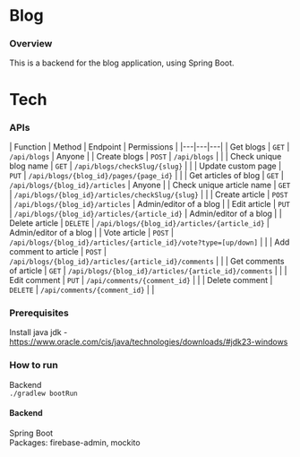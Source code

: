 # Blog  
### Overview  
This is a backend for the blog application, using Spring Boot.  

# Tech
### APIs  

| Function | Method | Endpoint | Permissions |
|---|---|---|
| Get blogs | ``GET`` | ``/api/blogs`` | Anyone |
| Create blogs | ``POST`` | ``/api/blogs`` |  |
| Check unique blog name | ``GET`` | ``/api/blogs/checkSlug/{slug}`` |  |
| Update custom page | ``PUT`` | ``/api/blogs/{blog_id}/pages/{page_id}`` |  |
| Get articles of blog | ``GET`` | ``/api/blogs/{blog_id}/articles`` | Anyone |
| Check unique article name | ``GET`` | ``/api/blogs/{blog_id}/articles/checkSlug/{slug}`` |  |
| Create article | ``POST`` | ``/api/blogs/{blog_id}/articles`` | Admin/editor of a blog |
| Edit article | ``PUT`` | ``/api/blogs/{blog_id}/articles/{article_id}`` | Admin/editor of a blog |
| Delete article | ``DELETE`` | ``/api/blogs/{blog_id}/articles/{article_id}`` | Admin/editor of a blog |
| Vote article | ``POST`` | ``/api/blogs/{blog_id}/articles/{article_id}/vote?type=[up/down]`` |  |
| Add comment to article | ``POST`` | ``/api/blogs/{blog_id}/articles/{article_id}/comments`` |  |
| Get comments of article | ``GET`` | ``/api/blogs/{blog_id}/articles/{article_id}/comments`` |  |
| Edit comment | ``PUT`` | ``/api/comments/{comment_id}`` |  |
| Delete comment | ``DELETE`` | ``/api/comments/{comment_id}`` |  |

### Prerequisites
Install java jdk - https://www.oracle.com/cis/java/technologies/downloads/#jdk23-windows
### How to run 
Backend  
``./gradlew bootRun``  

#### Backend  
Spring Boot  
Packages: firebase-admin, mockito